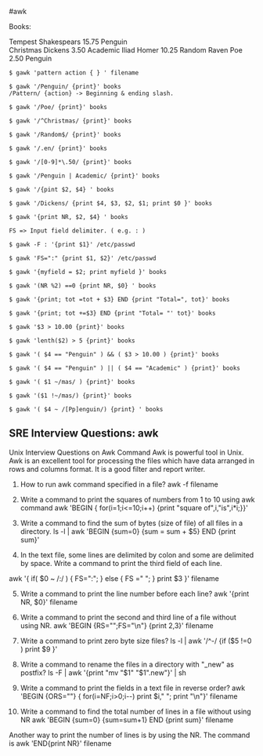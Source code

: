 #awk

Books:

Tempest	 Shakespears   	 15.75	 Penguin   
Christmas   	 Dickens	 3.50	 Academic
Iliad	 Homer	 10.25	 Random
Raven	 Poe	 2.50	 Penguin

```
$ gawk 'pattern action { } ' filename

$ gawk '/Penguin/ {print}' books
/Pattern/ {action} -> Beginning & ending slash.

$ gawk '/Poe/ {print}' books

$ gawk '/^Christmas/ {print}' books

$ gawk '/Random$/ {print}' books

$ gawk '/.en/ {print}' books

$ gawk '/[0-9]*\.50/ {print}' books

$ gawk '/Penguin | Academic/ {print}' books

$ gawk '/{pint $2, $4} ' books

$ gawk '/Dickens/ {print $4, $3, $2, $1; print $0 }' books

$ gawk '{print NR, $2, $4} ' books

FS => Input field delimiter. ( e.g. : )

$ gawk -F : '{print $1}' /etc/passwd

$ gawk 'FS=":" {print $1, $2}' /etc/passwd

$ gawk '{myfield = $2; print myfield }' books

$ gawk '(NR %2) ==0 {print NR, $0} ' books

$ gawk '{print; tot =tot + $3} END {print "Total=", tot}' books

$ gawk '{print; tot +=$3} END {print "Total= "' tot}' books

$ gawk '$3 > 10.00 {print}' books

$ gawk 'lenth($2) > 5 {print}' books

$ gawk '( $4 == "Penguin" ) && ( $3 > 10.00 ) {print}' books

$ gawk '( $4 == "Penguin" ) || ( $4 == "Academic" ) {print}' books

$ gawk '( $1 ~/mas/ ) {print}' books

$ gawk '($1 !~/mas/) {print}' books

$ gawk '( $4 ~ /[Pp]enguin/) {print} ' books
```

## SRE Interview Questions: awk

Unix Interview Questions on Awk Command
Awk is powerful tool in Unix. Awk is an excellent tool for processing the files which have data arranged in rows and columns format. It is a good filter and report writer. 

1. How to run awk command specified in a file?
awk -f filename

2. Write a command to print the squares of numbers from 1 to 10 using awk command
awk 'BEGIN { for(i=1;i<=10;i++) {print "square of",i,"is",i*i;}}'

3. Write a command to find the sum of bytes (size of file) of all files in a directory.
ls -l | awk 'BEGIN {sum=0} {sum = sum + $5} END {print sum}'

4. In the text file, some lines are delimited by colon and some are delimited by space. Write a command to print the third field of each line.

awk '{ if( $0 ~ /:/ ) { FS=":"; } else { FS =" "; } print $3 }' filename

5. Write a command to print the line number before each line?
awk '{print NR, $0}' filename

6. Write a command to print the second and third line of a file without using NR.
awk 'BEGIN {RS="";FS="\n"} {print $2,$3}' filename

7. Write a command to print zero byte size files?
ls -l | awk '/^-/ {if ($5 !=0 ) print $9 }'

8. Write a command to rename the files in a directory with "_new" as postfix?
ls -F | awk '{print "mv "$1" "$1".new"}' | sh

9. Write a command to print the fields in a text file in reverse order?
awk 'BEGIN {ORS=""} { for(i=NF;i>0;i--) print $i," "; print "\n"}' filename

10. Write a command to find the total number of lines in a file without using NR
awk 'BEGIN {sum=0} {sum=sum+1} END {print sum}' filename

Another way to print the number of lines is by using the NR. The command is
awk 'END{print NR}' filename
